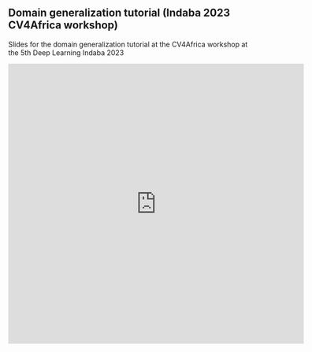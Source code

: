 ## Domain generalization tutorial (Indaba 2023 CV4Africa workshop)

Slides for the domain generalization tutorial at the CV4Africa workshop at the 5th Deep Learning Indaba 2023
<iframe src="https://docs.google.com/presentation/d/e/2PACX-1vRJUmJE0LC-PaiBFGCO4MduMmujQAonWn9j-qFMvEzX1EPJhr5ieVfng3U5HZM2Dz49_OLD-DOY6fYr/embed?start=false&loop=false&delayms=5000" frameborder="0" width="600" height="569" allowfullscreen="true" mozallowfullscreen="true" webkitallowfullscreen="true"></iframe>
